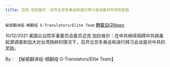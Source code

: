 ```yaml
---
title: 迈克·加拉格尔：召开北京冬奥会和进行拜习会谈是对中共的奖励
---
```

`秘密翻译组-精翻组 G-Translators/Elite Team` [轉載自GNews](https://gnews.org/zh-hans/1595803/)

10/12/2021 美国众议院军事委员会委员迈克·加拉格尔：在中共继续阻碍中共病毒起源调查和加大对台湾挑衅的情况下，召开北京冬奥会和进行拜习会谈是对中共的奖励。

By： 【秘密翻译组-精翻组 G-Translators/Elite Team】
